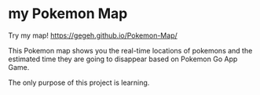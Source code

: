# my Pokemon Map
Try my map! https://gegeh.github.io/Pokemon-Map/

This Pokemon map shows you the real-time locations of pokemons and the estimated time they are going to disappear based on Pokemon Go App Game.

The only purpose of this project is learning. 
